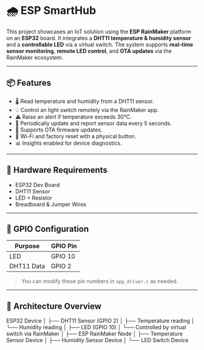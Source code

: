 # 🌧️ ESP SmartHub

This project showcases an IoT solution using the **ESP RainMaker** platform on an **ESP32** board. It integrates a **DHT11 temperature & humidity sensor** and a **controllable LED** via a virtual switch. The system supports **real-time sensor monitoring**, **remote LED control**, and **OTA updates** via the RainMaker ecosystem.

---

## 📦 Features

- 🌡️ Read temperature and humidity from a DHT11 sensor.
- 💡 Control an light switch remotely via the RainMaker app.
- ⚠️ Raise an alert if temperature exceeds 30°C.
- 🔁 Periodically update and report sensor data every 5 seconds.
- 🔄 Supports OTA firmware updates.
- 🔁 Wi-Fi and factory reset with a physical button.
- 📊 Insights enabled for device diagnostics.

---

## 🔧 Hardware Requirements

- ESP32 Dev Board
- DHT11 Sensor
- LED + Resistor
- Breadboard & Jumper Wires

---

## 📐 GPIO Configuration

| Purpose            | GPIO Pin   |
|--------------------|------------|
| LED                | GPIO 10    |
| DHT11 Data         | GPIO 2     |

> You can modify these pin numbers in `app_driver.c` as needed.

---

## 🧠 Architecture Overview

ESP32 Device
│
├── DHT11 Sensor (GPIO 2)
│   ├── Temperature reading
│   └── Humidity reading
│
├── LED (GPIO 10)
│   └── Controlled by virtual switch via RainMaker
│
├── ESP RainMaker Node
│   ├── Temperature Sensor Device
│   ├── Humidity Sensor Device
│   └── LED Switch Device
